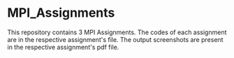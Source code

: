 # MPI_Assignments
This repository contains 3 MPI Assignments.
The codes of each assignment are in the respective assignment's file.
The output screenshots are present in the respective assignment's pdf file.
